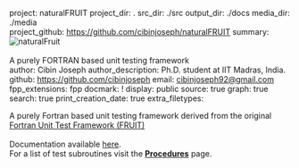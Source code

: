 project: naturalFRUIT
project_dir: .
src_dir: ./src
output_dir: ./docs
media_dir: ./media    
project_github: https://github.com/cibinjoseph/naturalFRUIT
summary: ![naturalFruit](|media|/naturalFRUIT-logo.png)<br/><br/>
         A purely FORTRAN based unit testing framework   
author: Cibin Joseph
author_description: Ph.D. student at IIT Madras, India.
github: https://github.com/cibinjoseph
email: cibinjoseph92@gmail.com
fpp_extensions: fpp
docmark: !
display: public
source: true
graph: true
search: true
print_creation_date: true
extra_filetypes:

A purely Fortran based unit testing framework derived from the original [Fortran Unit Test Framework (FRUIT)](https://sourceforge.net/projects/fortranxunit/)<br/><br/>
Documentation available [here](https://cibinjoseph.github.io/naturalFRUIT/page/index.html).<br/>
For a list of test subroutines visit the [**Procedures**](https://cibinjoseph.github.io/naturalFRUIT/lists/procedures.html) page.
